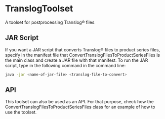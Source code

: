 # TranslogToolset
A toolset for postprocessing Translog® files

## JAR Script

If you want a JAR script that converts Translog® files to product series files, specify in the manifest file that ConvertTranslogFilesToProductSeriesFiles is the main class and create a JAR file with that manifest. To run the JAR script, type in the following command in the command line:

```bash
java -jar <name-of-jar-file> <translog-file-to-convert>
```

## API

This toolset can also be used as an API. For that purpose, check how the ConvertTranslogFilesToProductSeriesFiles class for an example of how to use the toolset.
